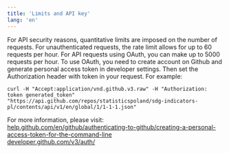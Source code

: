 ```yaml
---
title: 'Limits and API key'
lang: 'en'
---
```


<p>For API security reasons, quantitative limits are imposed on the number of requests. For unauthenticated requests, the rate limit allows for up to 60 requests per hour. For API requests using OAuth, you can make up to 5000 requests per hour. To use OAuth, you need to create account on Github and generate personal access token in developer settings. Then set the Authorization header with token in your request. For example:</p>

<div id='example'>

<p><code class="highlighter-rouge">curl -H "Accept:application/vnd.github.v3.raw" -H "Authorization: token generated_token" "https://api.github.com/repos/statisticspoland/sdg-indicators-pl/contents/api/v1/en/global/1/1-1-1.json"</code></p>

</div>

<p>
  For more information, please visit:<br/>
  <a target="_blank" href="https://help.github.com/en/github/authenticating-to-github/creating-a-personal-access-token-for-the-command-line" class="contrast-default">help.github.com/en/github/authenticating-to-github/creating-a-personal-access-token-for-the-command-line</a><br/>
  <a target="_blank" href="https://developer.github.com/v3/auth/" class="contrast-default">developer.github.com/v3/auth/</a><br/>
</p>
